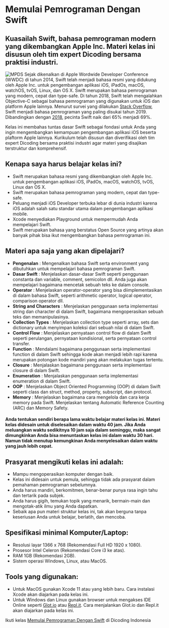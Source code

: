 # Memulai Pemrograman Dengan Swift
## Kuasailah Swift, bahasa pemrograman modern yang dikembangkan Apple Inc. Materi kelas ini disusun oleh tim expert Dicoding bersama praktisi industri.
![MPDS](https://dicodingacademy.blob.core.windows.net/academies/201912311651267572f07472ee19d7091c879c4a69f6f3.png)
Sejak dikenalkan di Apple Wordwide Developer Conference (WWDC) di tahun 2014, Swift telah menjadi bahasa resmi yang didukung oleh Apple Inc. untuk pengembangan aplikasi iOS, iPadOs, macOS, watchOS, tvOS, Linux, dan OS X. Swift merupakan bahasa pemrograman yang modern, cepat dan type-safe. Di tahun 2018, Swift telah mengalahkan Objective-C sebagai bahasa pemrograman yang digunakan untuk iOS dan platform Apple lainnya. Menurut survei yang dilakukan [Stack Overflow](https://insights.stackoverflow.com/survey/2019#most-loved-dreaded-and-wanted), Swift menjadi bahasa pemrograman yang paling disukai tahun 2019. Dibandingkan dengan [2018](https://insights.stackoverflow.com/survey/2018#most-loved-dreaded-and-wanted), pecinta Swift naik dari 65% menjadi 69%.

Kelas ini membahas tuntas dasar Swift sebagai fondasi untuk Anda yang ingin mengembangkan kemampuan pengembangan aplikasi iOS beserta plaftorm Apple lainnya. Kurikulum telah disusun dan diverifikasi oleh tim expert Dicoding bersama praktisi industri agar materi yang disajikan terstruktur dan komprehensif.

## Kenapa saya harus belajar kelas ini?
- Swift merupakan bahasa resmi yang dikembangkan oleh Apple Inc. untuk pengembangan aplikasi iOS, iPadOs, macOS, watchOS, tvOS, Linux dan OS X.
- Swift merupakan bahasa pemrograman yang modern, cepat dan type-safe. 
- Peluang menjadi iOS Developer terbuka lebar di dunia industri karena iOS adalah salah satu standar utama dalam pengembangan aplikasi mobile.
- Xcode menyediakan Playground untuk mempermudah Anda mempelajari Swift.
- Swift merupakan bahasa yang berstatus Open Source yang artinya akan banyak pihak bisa ikut mengembangkan bahasa pemrograman ini.

## Materi apa saja yang akan dipelajari?
- **Pengenalan** : Mengenalkan bahasa Swift serta environment yang dibutuhkan untuk mempelajari bahasa pemrograman Swift.
- **Dasar Swift** : Menjelaskan dasar-dasar Swift seperti penggunaan constanta dan variable, comment, semicolon dll. Anda juga akan mempelajari bagaimana mencetak sebuah teks ke dalam console.
- **Operator** : Menjelaskan operator-operator yang bisa diimplementasikan di dalam bahasa Swift, seperti arithmetic operator, logical operator, comparison operator dll. 
- **String and Characters** : Menjelaskan penggunaan serta implementasi string dan character di dalam Swift, bagaimana mengoperasikan sebuah teks dan memanipulasinya.
- **Collection Types** : Menjelaskan collection type seperti array, sets dan dictionary untuk menyimpan koleksi dari sebuah nilai di dalam Swift.
- **Control Flow** : Menjelaskan pernyataan control flow di dalam Swift seperti perulangan, pernyataan kondisional, serta pernyataan control transfer.
- **Function** : Mendalami bagaimana penggunaan serta implementasi function di dalam Swift sehingga kode akan menjadi lebih rapi karena merupakan potongan kode mandiri yang akan melakukan tugas tertentu. 
- **Closure** : Menjalaskan bagaimana penggunaan serta implementasi closure di dalam Swift.
- **Enumeration** : Menjalaskan penggunaan serta implementasi enumeration di dalam Swift.
- **OOP** : Menjelaskan Object Oriented Programming (OOP) di dalam Swift seperti class dan struct, method, property, subscript, dan protocol. 
- **Memory** : Menjelaskan bagaimana cara mengelola dan cara kerja memory pada Swift. Menjelaskan tentang Automatic Reference Counting (ARC) dan Memory Safety. 
#### Anda tentukan sendiri berapa lama waktu belajar materi kelas ini. Materi kelas didesain untuk diselesaikan dalam waktu 40 jam. Jika Anda meluangkan waktu sedikitnya 10 jam saja dalam seminggu, maka sangat dimungkinkan Anda bisa menuntaskan kelas ini dalam waktu 30 hari. Namun tidak menutup kemungkinan Anda menyelesaikan dalam waktu yang jauh lebih cepat.

## Prasyarat mengikuti kelas ini adalah:
- Mampu mengoperasikan komputer dengan baik.
- Kelas ini didesain untuk pemula, sehingga tidak ada prasyarat dalam pemahaman pemrograman sebelumnya.
- Anda harus mandiri, berkomitmen, benar-benar punya rasa ingin tahu dan tertarik pada subjek.
- Anda harus gigih, temukan topik yang menarik, bermain-main dan mengotak-atik ilmu yang Anda dapatkan.
- Sebaik apa pun materi struktur kelas ini, tak akan berguna tanpa keseriusan Anda untuk belajar, berlatih, dan mencoba.

## Spesifikasi minimal Komputer/Laptop:
- Resolusi layar 1366 x 768 (Rekomendasi Full HD 1920 x 1080).
- Prosesor Intel Celeron (Rekomendasi Core i3 ke atas).
- RAM 1GB (Rekomendasi 2GB).
- Sistem operasi Windows, Linux, atau MacOS.

## Tools yang digunakan:
- Untuk MacOS gunakan Xcode 11 atau yang lebih baru. Cara instalasi Xcode akan diajarkan pada kelas ini.
- Untuk Windows dan Linux gunakan browser untuk mengakses IDE Online seperti [Glot.io](https://glot.io/) atau [Repl.it](https://repl.it/). Cara menjalankan Glot.io dan Repl.it akan diajarkan pada kelas ini.

Ikuti kelas [Memulai Pemrograman Dengan Swift](https://www.dicoding.com/academies/145/) di Dicoding Indonesia
